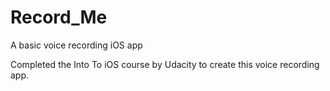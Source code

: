 # Record_Me
A basic voice recording iOS app

Completed the Into To iOS course by Udacity to create this voice recording app.
